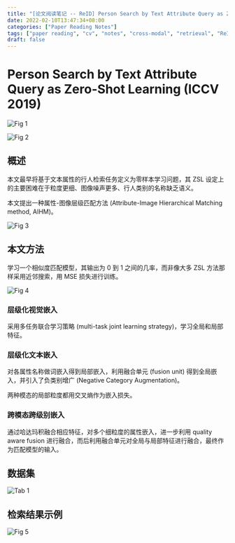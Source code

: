 ```yaml
---
title: "[论文阅读笔记 -- ReID] Person Search by Text Attribute Query as ZSL (ICCV 2019)"
date: 2022-02-10T13:47:34+08:00
categories: ["Paper Reading Notes"]
tags: ["paper reading", "cv", "notes", "cross-modal", "retrieval", "ReID"]
draft: false
---
```


# Person Search by Text Attribute Query as Zero-Shot Learning (ICCV 2019)

![Fig 1](/images/2022/PRN184/1.png)

![Fig 2](/images/2022/PRN184/2.png)

## 概述

本文最早将基于文本属性的行人检索任务定义为零样本学习问题，其 ZSL 设定上的主要困难在于粒度更细、图像噪声更多、行人类别的名称缺乏语义。  

本文提出一种属性-图像层级匹配方法 (Attribute-Image Hierarchical Matching method, AIHM)。  

![Fig 3](/images/2022/PRN184/3.png)

## 本文方法

学习一个相似度匹配模型，其输出为 0 到 1 之间的几率，而非像大多 ZSL 方法那样采用近邻搜索，用 MSE 损失进行训练。  

![Fig 4](/images/2022/PRN184/4.png)

### 层级化视觉嵌入

采用多任务联合学习策略 (multi-task joint learning strategy)，学习全局和局部特征。  

### 层级化文本嵌入

对各属性名称做词嵌入得到局部嵌入，利用融合单元 (fusion unit) 得到全局嵌入，并引入了负类别增广 (Negative Category Augmentation)。  

两种模态的局部粒度都用交叉熵作为嵌入损失。  

### 跨模态跨级别嵌入

通过哈达玛积融合相应特征，对多个细粒度的属性嵌入，进一步利用 quality aware fusion 进行融合，而后利用融合单元对全局与局部特征进行融合，最终作为匹配模型的输入。  

## 数据集

![Tab 1](/images/2022/PRN184/T1.png)

## 检索结果示例

![Fig 5](/images/2022/PRN184/5.png)
